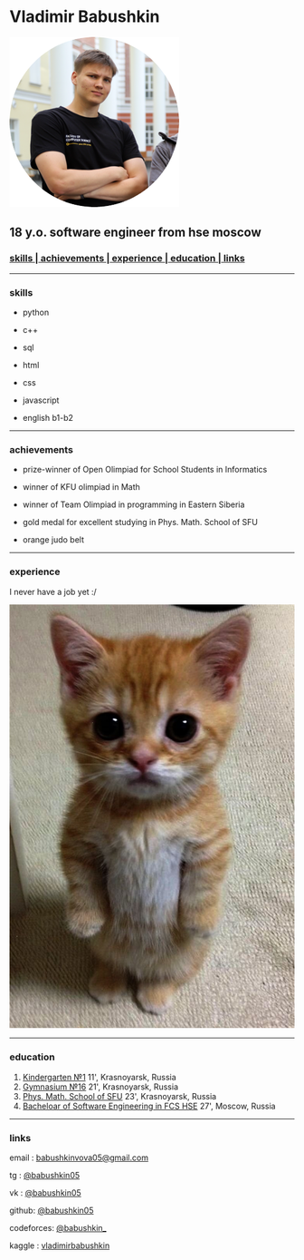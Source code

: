 # Vladimir Babushkin

![Vladimir Babushkin](assets/me.png "Vladimir Babushkin")

## **18 y.o. software engineer from hse moscow**
    
 ### <a href="#skills"> skills |<a href="#ach"> achievements |<a href="#exp"> experience |<a href="#edu"> education |<a href="#links"> links   

 ---

### <a id="skills">skills

* python

* c++

* sql

* html

* css

* javascript

* english b1-b2

---

### <a id="ach">achievements

* prize-winner of Open Olimpiad for School Students in Informatics

* winner of KFU olimpiad in Math

* winner of Team Olimpiad in programming in Eastern Siberia

* gold medal for excellent studying in Phys. Math. School of SFU

* orange judo belt

___

### <a id="exp"> experience

  I never have a job yet  :/

![cat](assets/cat.jpg)

---

### <a id="edu">education

1. [Kindergarten №1](https://dou24.ru/1/) 11', Krasnoyarsk, Russia
2. [Gymnasium №16](http://gim16.ru/) 21', Krasnoyarsk, Russia
3. [Phys. Math. School of SFU](https://fms.sfu-kras.ru/) 23', Krasnoyarsk, Russia
4. [Bacheloar of Software Engineering in FCS HSE](https://www.hse.ru/ba/se/) 27', Moscow, Russia

---

### <a id="links"> links

email : [babushkinvova05@gmail.com](babushkinvova05@gmail.com)

tg : [@babushkin05](https://t.me/babushkin05)

vk : [@babushkin05](https://vk.com/babushkin05)

github: [@babushkin05](https://github.com/Babushkin05)

codeforces: [@babushkin_](https://codeforces.com/profile/babushkin_)

kaggle : [vladimirbabushkin](https://www.kaggle.com/vladimirbabushkin)